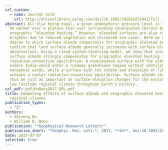 ```yaml
---
url_custom:
  - name: Journal site
    url: http://onlinelibrary.wiley.com/doi/10.1002/2016GL072441/full
abstract: All else being equal, a given atmospheric pressure level is thought to
  be warmer over a plateau than over surrounding nonelevated terrain because of
  orographic “elevated heating.” However, elevated surfaces are also typically
  brighter due to reduced vegetation and increased ice cover. Here we assess the
  degree to which surface albedo compensates for orographic elevated heating. We
  confirm that land surface albedo generally increases with surface elevation in
  observations. Using a cloud system-resolving model, we show that increased
  surface albedo strongly compensates for orographic elevated heating in
  radiative-convective equilibrium. A nonelevated surface with the albedo of
  modern India would enter a runaway greenhouse regime without ventilation by
  monsoonal winds, while a surface with the albedo and elevation of Tibet would
  achieve a cooler radiative-convective equilibrium. Surface albedo changes may
  thus be just as important as surface elevation changes for the evolution of
  low-latitude regional climate throughout Earth's history.
url_pdf: pdf/HuBoos2017_GRL.pdf
title: Competing effects of surface albedo and orographic elevated heating on
  regional climate
publication_types:
  - "2"
authors:
  - Shineng Hu
  - William R. Boos
publication: "*Geophysical Research Letters*"
publication_short: "*Geophys. Res. Lett.*, 2017, **44**, doi:10.1002/2016GL072441"
date: 2017-07-07
selected: true
---
```


